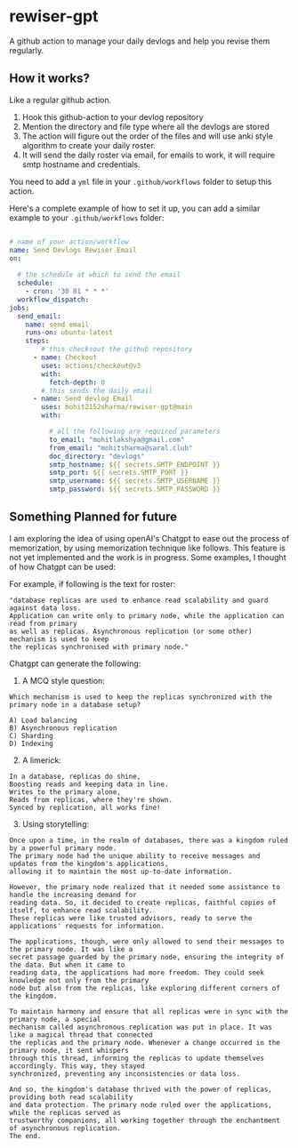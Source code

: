 # rewiser-gpt

A github action to manage your daily devlogs and help you revise them regularly.


## How it works?

Like a regular github action.
1. Hook this github-action to your devlog repository
2. Mention the directory and file type where all the devlogs are stored
3. The action will figure out the order of the files and will use anki style algorithm to create your daily roster.
4. It will send the daily roster via email, for emails to work, it will require smtp hostname and credentials.

You need to add a `yml` file in your `.github/workflows` folder to setup this action.

Here's a complete example of how to set it up, you can add a similar example to your `.github/workflows` folder:

```yml

# name of your action/workflow
name: Send Devlogs Rewiser Email
on:
  
  # the schedule at which to send the email
  schedule:
    - cron: '30 01 * * *'
  workflow_dispatch:
jobs:
  send_email:
    name: send email
    runs-on: ubuntu-latest
    steps:
        # this checksout the github repository
      - name: Checkout
        uses: actions/checkout@v3
        with:
          fetch-depth: 0
        # this sends the daily email
      - name: Send devlog Email
        uses: mohit2152sharma/rewiser-gpt@main
        with:

          # all the following are required parameters
          to_email: "mohitlakshya@gmail.com"
          from_email: "mohitsharma@saral.club"
          doc_directory: "devlogs"
          smtp_hostname: ${{ secrets.SMTP_ENDPOINT }}
          smtp_port: ${{ secrets.SMTP_PORT }}
          smtp_username: ${{ secrets.SMTP_USERNAME }}
          smtp_password: ${{ secrets.SMTP_PASSWORD }}
```


## Something Planned for future

I am exploring the idea of using openAI's Chatgpt to ease out the process of memorization, by using memorization technique like follows. This feature is not yet implemented and the work is in progress. Some examples, I thought of how Chatgpt can be used:

For example, if following is the text for roster: 
```
"database replicas are used to enhance read scalability and guard against data loss. 
Application can write only to primary node, while the application can read from primary 
as well as replicas. Asynchronous replication (or some other) mechanism is used to keep
the replicas synchronised with primary node."
```

Chatgpt can generate the following:

1. A MCQ style question:
```
Which mechanism is used to keep the replicas synchronized with the primary node in a database setup?

A) Load balancing
B) Asynchronous replication
C) Sharding
D) Indexing
```
2. A limerick:
```
In a database, replicas do shine,
Boosting reads and keeping data in line.
Writes to the primary alone,
Reads from replicas, where they're shown.
Synced by replication, all works fine!
```
3. Using storytelling:
```
Once upon a time, in the realm of databases, there was a kingdom ruled by a powerful primary node.
The primary node had the unique ability to receive messages and updates from the kingdom's applications,
allowing it to maintain the most up-to-date information.

However, the primary node realized that it needed some assistance to handle the increasing demand for 
reading data. So, it decided to create replicas, faithful copies of itself, to enhance read scalability.
These replicas were like trusted advisors, ready to serve the applications' requests for information.

The applications, though, were only allowed to send their messages to the primary node. It was like a 
secret passage guarded by the primary node, ensuring the integrity of the data. But when it came to 
reading data, the applications had more freedom. They could seek knowledge not only from the primary 
node but also from the replicas, like exploring different corners of the kingdom.

To maintain harmony and ensure that all replicas were in sync with the primary node, a special 
mechanism called asynchronous replication was put in place. It was like a magical thread that connected 
the replicas and the primary node. Whenever a change occurred in the primary node, it sent whispers 
through this thread, informing the replicas to update themselves accordingly. This way, they stayed 
synchronized, preventing any inconsistencies or data loss.

And so, the kingdom's database thrived with the power of replicas, providing both read scalability 
and data protection. The primary node ruled over the applications, while the replicas served as 
trustworthy companions, all working together through the enchantment of asynchronous replication. 
The end.
```

